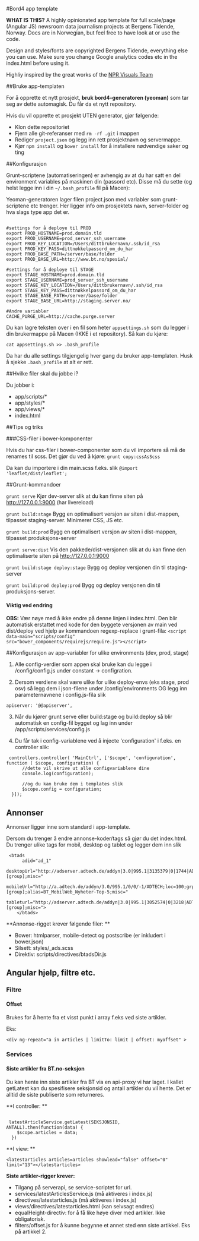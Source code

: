 #Bord4 app template

**WHAT IS THIS?** A highly opinionated app template for full scale/page (Angular JS) newsroom data journalism projects at Bergens Tidende, Norway. Docs are in Norwegian, but feel free to have look at or use the code.

Design and styles/fonts are copyrighted Bergens Tidende, everything else you can use. Make sure you change Google analytics codes etc in the index.html before using it.

Highliy inspired by the great works of the [NPR Visuals Team](https://github.com/nprapps)


##Bruke app-templaten

For å opprette et nytt prosjekt, **bruk bord4-generatoren (yeoman)** som tar seg av dette automagisk.
Du får da et nytt repository.

Hvis du vil opprette et prosjekt UTEN generator, gjør følgende:

*  Klon dette repositoriet
*  Fjern alle git-referanser med `rm -rf .git` i mappen
*  Rediger `project.json` og legg inn rett prosjektnavn og servermappe.
*  Kjør `npm install` og `bower install` for å installere nødvendige saker og ting

##Konfigurasjon

Grunt-scriptene (automatiseringen) er avhengig av at du har satt en del environment variables på maskinen din (passord etc). Disse må du sette (og helst legge inn i din `~/.bash_profile` fil på Macen):

Yeoman-generatoren lager filen project.json med variabler som grunt-scriptene etc trenger. Her ligger info om prosjektets navn, server-folder og hva slags type app det er.

```

#settings for å deploye til PROD
export PROD_HOSTNAME=prod.domain.tld
export PROD_USERNAME=prod_server_ssh_username
export PROD_KEY_LOCATION=/Users/dittbrukernavn/.ssh/id_rsa
export PROD_KEY_PASS=dittnøkkelpassord_om_du_har
export PROD_BASE_PATH=/server/base/folder
export PROD_BASE_URL=http://www.bt.no/spesial/

#settings for å deploye til STAGE
export STAGE_HOSTNAME=prod.domain.tld
export STAGE_USERNAME=prod_server_ssh_username
export STAGE_KEY_LOCATION=/Users/dittbrukernavn/.ssh/id_rsa
export STAGE_KEY_PASS=dittnøkkelpassord_om_du_har
export STAGE_BASE_PATH=/server/base/folder
export STAGE_BASE_URL=http://staging.server.no/

#Andre variabler
CACHE_PURGE_URL=http://cache.purge.server

```

Du kan lagre teksten over i en fil som heter `appsettings.sh` som du legger i din brukermappe på Macen (IKKE i et repository). Så kan du kjøre:

`cat appsettings.sh >> .bash_profile`

Da har du alle settings tilgjengelig hver gang du bruker app-templaten. Husk å sjekke `.bash_profile` at alt er rett.


##Hvilke filer skal du jobbe i?

Du jobber i:

*  app/scripts/*
*  app/styles/*
*  app/views/*
*  index.html

##Tips og triks

###CSS-filer i bower-komponenter

Hvis du har css-filer i bower-componenter som du vil importere så må de renames til scss.
Det gjør du ved å kjøre: `grunt copy:cssAsScss`

Da kan du importere i din main.scss f.eks. slik
`@import 'leaflet/dist/leaflet';`


##Grunt-kommandoer

`grunt serve`
Kjør dev-server slik at du kan finne siten på http://127.0.0.1:9000 (har livereload)

`grunt build:stage`
Bygg en optimalisert versjon av siten i dist-mappen, tilpasset staging-server. Minimerer CSS, JS etc.

`grunt build:prod`
Bygg en optimalisert versjon av siten i dist-mappen, tilpasset produksjons-server

`grunt serve:dist`
Vis den pakkede/dist-versjonen slik at du kan finne den optimaliserte siten på http://127.0.0.1:9000

`grunt build:stage deploy:stage`
Bygg og deploy versjonen din til staging-server

`grunt build:prod deploy:prod`
Bygg og deploy versjonen din til produksjons-server.

#### Viktig ved endring
**OBS:** Vær nøye med å ikke endre på denne linjen i index.html. Den blir automatisk erstattet med kode for den byggete versjonen av main ved dist/deploy ved hjelp av kommandoen regexp-replace i grunt-fila:
`<script data-main="scripts/config" src="bower_components/requirejs/require.js"></script>`

##Konfigurasjon av app-variabler for ulike environments (dev, prod, stage)

1. Alle config-verdier som appen skal bruke kan du legge i /config/config.js under constant -> configration.

2. Dersom verdiene skal være ulike for ulike deploy-envs (eks stage, prod osv) så legg dem i json-filene under /config/environments OG legg inn parameternavnene i config.js-fila slik

```
apiserver: '@@apiserver',
```

3. Når du kjører grunt serve eller build:stage og build:deploy så blir automatisk en config-fil bygget og lag inn under /app/scripts/services/config.js

4. Du får tak i config-variablene ved å injecte 'configuration' i f.eks. en controller slik: 

```
 controllers.controller( 'MainCtrl', ['$scope', 'configuration', function ( $scope, configuration) {
 	  //dette vil skrive ut alle configvariablene dine
 	  console.log(configuration);

 	  //og du kan bruke dem i templates slik
	  $scope.config = configuration;
  }]);

```


## Annonser

Annonser ligger inne som standard i app-template.

Dersom du trenger å endre annonse-koder/tags så gjør du det index.html. Du trenger ulike tags for mobil, desktop og tablet og legger dem inn slik

```
 <btads 
      adid="ad_1"
      desktopUrl="http://adserver.adtech.de/addyn|3.0|995.1|3135379|0|1744|ADTECH;cookie=info;alias=btny_nyh_toppbanner_980x150;loc=100;target=_blank;key=key1+key2+key3+key4;grp=[group];misc="
      mobileUrl="http://a.adtech.de/addyn/3.0/995.1/0/0/-1/ADTECH;loc=100;grp=[group];alias=BT_MobilWeb_Nyheter-Top-5;misc="
      tableturl="http://adserver.adtech.de/addyn|3.0|995.1|3052574|0|3218|ADTECH;cookie=info;alias=Lesebrett_BT_Fors_Toppbanner_980x300;loc=100;target=_blank;key=key1+key2+key3+key4;grp=[group];misc=">
    </btads>
```

**Annonse-rigget krever følgende filer: **

* Bower: htmlparser, mobile-detect og postscribe (er inkludert i bower.json)
* Silsett: styles/_ads.scss
* Direktiv: scripts/directives/btadsDir.js

## Angular hjelp, filtre etc.

### Filtre

#### Offset

Brukes for å hente fra et visst punkt i array f.eks ved siste artikler.

Eks:

```
<div ng-repeat="a in articles | limitTo: limit | offset: myoffset" >

```

### Services


#### Siste artikler fra BT.no-seksjon

Du kan hente inn siste artikler fra BT via en api-proxy vi har laget.
I kallet getLatest kan du spesifisere seksjonsid og antall artikler du vil hente. Det er alltid de siste publiserte som returneres.

**I controller: **
```

 latestArticleService.getLatest(SEKSJONSID, ANTALL).then(function(data) {
	$scope.articles = data;
  })

```

**I view: **

```
<latestarticles articles=articles showlead="false" offset="0" limit="13"></latestarticles>
```

**Siste artikler-rigger krever:**

* Tilgang på serverapi, se service-scriptet for url.
* services/latestArticlesService.js (må aktiveres i index.js)
* directives/latestarticles.js (må aktiveres i index.js)
* views/directives/latestarticles.html (kan selvsagt endres)
* equalHeight-directiv: for å få like høye diver med artikler. Ikke obligatorisk.
* filters/offset.js for å kunne begynne et annet sted enn siste artikkel. Eks på artikkel 2.

